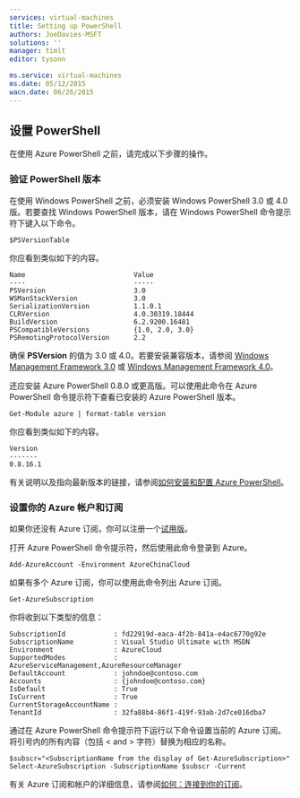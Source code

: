```yaml
---
services: virtual-machines
title: Setting up PowerShell
authors: JoeDavies-MSFT
solutions: ''
manager: timlt
editor: tysonn

ms.service: virtual-machines
ms.date: 05/12/2015
wacn.date: 06/26/2015
---
```


## 设置 PowerShell

在使用 Azure PowerShell 之前，请完成以下步骤的操作。

### 验证 PowerShell 版本

在使用 Windows PowerShell 之前，必须安装 Windows PowerShell 3.0 或 4.0 版。若要查找 Windows PowerShell 版本，请在 Windows PowerShell 命令提示符下键入以下命令。

```
$PSVersionTable
```

你应看到类似如下的内容。

```
Name                           Value
----                           -----
PSVersion                      3.0
WSManStackVersion              3.0
SerializationVersion           1.1.0.1
CLRVersion                     4.0.30319.18444
BuildVersion                   6.2.9200.16481
PSCompatibleVersions           {1.0, 2.0, 3.0}
PSRemotingProtocolVersion      2.2
```

确保 **PSVersion** 的值为 3.0 或 4.0。若要安装兼容版本，请参阅 [Windows Management Framework 3.0](http://www.microsoft.com/download/details.aspx?id=34595) 或 [Windows Management Framework 4.0](http://www.microsoft.com/zh-CN/download/details.aspx?id=40855)。

还应安装 Azure PowerShell 0.8.0 或更高版。可以使用此命令在 Azure PowerShell 命令提示符下查看已安装的 Azure PowerShell 版本。

```
Get-Module azure | format-table version
```

你应看到类似如下的内容。

```
Version
-------
0.8.16.1
```

有关说明以及指向最新版本的链接，请参阅[如何安装和配置 Azure PowerShell](../articles/powershell-install-configure.md)。

### 设置你的 Azure 帐户和订阅

如果你还没有 Azure 订阅，你可以注册一个[试用版](https://www.azure.cn/pricing/1rmb-trial/)。

打开 Azure PowerShell 命令提示符，然后使用此命令登录到 Azure。

```
Add-AzureAccount -Environment AzureChinaCloud
```

如果有多个 Azure 订阅，你可以使用此命令列出 Azure 订阅。

```
Get-AzureSubscription
```

你将收到以下类型的信息：

```
SubscriptionId            : fd22919d-eaca-4f2b-841a-e4ac6770g92e
SubscriptionName          : Visual Studio Ultimate with MSDN
Environment               : AzureCloud
SupportedModes            : AzureServiceManagement,AzureResourceManager
DefaultAccount            : johndoe@contoso.com
Accounts                  : {johndoe@contoso.com}
IsDefault                 : True
IsCurrent                 : True
CurrentStorageAccountName : 
TenantId                  : 32fa88b4-86f1-419f-93ab-2d7ce016dba7
```

通过在 Azure PowerShell 命令提示符下运行以下命令设置当前的 Azure 订阅。将引号内的所有内容（包括 < and > 字符）替换为相应的名称。

```
$subscr="<SubscriptionName from the display of Get-AzureSubscription>"
Select-AzureSubscription -SubscriptionName $subscr -Current	
```

有关 Azure 订阅和帐户的详细信息，请参阅[如何：连接到你的订阅](../articles/powershell-install-configure.md#Connect)。

<!---HONumber=61-->